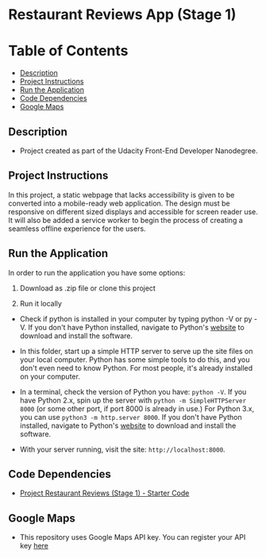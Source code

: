 # Restaurant Reviews App (Stage 1)

# Table of Contents

-   [Description](#description)
-   [Project Instructions](#project-instructions)
-   [Run the Application](#run-the-application)
-   [Code Dependencies](#code-dependencies)
-   [Google Maps](#google-maps)

## Description

-   Project created as part of the Udacity Front-End Developer Nanodegree.

## Project Instructions

In this project, a static webpage that lacks accessibility is given to be converted into a mobile-ready web application. The design  must be responsive on different sized displays and accessible for screen reader use. It will also be added a service worker to begin the process of creating a seamless offline experience for the users.

## Run the Application

In order to run the application you have some options:

1.  Download as .zip file or clone this project

2.  Run it locally

-   Check if python is installed in your computer by typing python -V or py -V. If you don't have Python installed, navigate to Python's [website](https://www.python.org/) to download and install the software.

-   In this folder, start up a simple HTTP server to serve up the site files on your local computer. Python has some simple tools to do this, and you don't even need to know Python. For most people, it's already installed on your computer.

-   In a terminal, check the version of Python you have: `python -V`. If you have Python 2.x, spin up the server with `python -m SimpleHTTPServer 8000` (or some other port, if port 8000 is already in use.) For Python 3.x, you can use `python3 -m http.server 8000`. If you don't have Python installed, navigate to Python's [website](https://www.python.org/) to download and install the software.

-   With your server running, visit the site: `http://localhost:8000`.

## Code Dependencies

-   [Project Restaurant Reviews (Stage 1) - Starter Code](https://github.com/udacity/mws-restaurant-stage-1)

## Google Maps

-   This repository uses Google Maps API key. You can register your API key [here](https://developers.google.com/maps/documentation/javascript/get-api-key)
